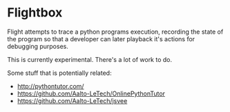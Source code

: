 # Flightbox

Flight attempts to trace a python programs execution, recording the state of the program so that a developer can later playback it's actions for debugging purposes.

This is currently experimental. There's a lot of work to do.


Some stuff that is potentially related:
* http://pythontutor.com/
* https://github.com/Aalto-LeTech/OnlinePythonTutor
* https://github.com/Aalto-LeTech/jsvee

